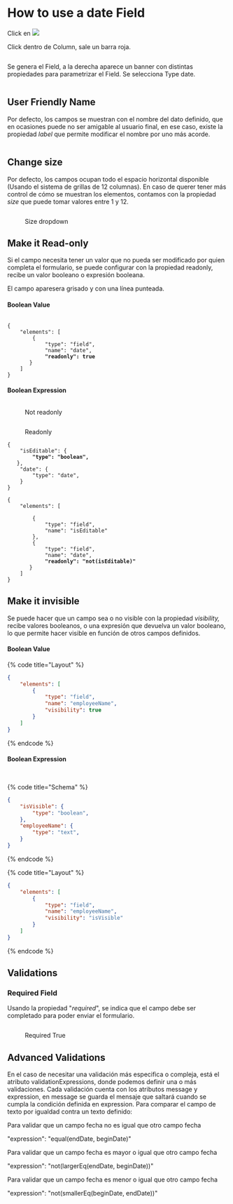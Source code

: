 # How to use a date Field

Click en ![](<../../.gitbook/assets/image (2).png>)

Click dentro de Column, sale un barra roja.

<figure><img src="../../.gitbook/assets/image (9).png" alt=""><figcaption></figcaption></figure>

Se genera el Field, a la derecha aparece un banner con distintas propiedades para parametrizar el Field. Se selecciona Type date.

<figure><img src="../../.gitbook/assets/VisualEditor_Field_Date_Type.png" alt=""><figcaption></figcaption></figure>

## User Friendly Name

Por defecto, los campos se muestran con el nombre del dato definido, que en ocasiones puede no ser amigable al usuario final, en ese caso, existe la propiedad _label_ que permite modificar el nombre por uno más acorde.

<figure><img src="../../.gitbook/assets/VisualEditor_Field_Date_Label.png" alt=""><figcaption></figcaption></figure>

## Change size

Por defecto, los campos ocupan todo el espacio horizontal disponible (Usando el sistema de grillas de 12 columnas). En caso de querer tener más control de cómo se muestran los elementos, contamos con la propiedad _size_ que puede tomar valores entre 1 y 12.

<figure><img src="../../.gitbook/assets/VisualEditor_Field_Text_Size.png" alt=""><figcaption><p>Size dropdown</p></figcaption></figure>

## Make it Read-only

Si el campo necesita tener un valor que no pueda ser modificado por quien completa el formulario, se puede configurar con la propiedad readonly, recibe un valor booleano o expresión booleana.

El campo aparesera grisado y con una línea punteada.

#### Boolean Value

<figure><img src="../../.gitbook/assets/image.png" alt=""><figcaption></figcaption></figure>

<pre class="language-json" data-title="Layout"><code class="lang-json">{
	"elements": [
		{
			"type": "field",
			"name": "date",
<strong>			"readonly": true
</strong>		}
	]
}
</code></pre>

#### Boolean Expression

<figure><img src="../../.gitbook/assets/VisualEditor_Field_Date_Readonly_False.png" alt=""><figcaption><p>Not readonly</p></figcaption></figure>

<figure><img src="../../.gitbook/assets/VisualEditor_Field_Date_Readonly_True.png" alt=""><figcaption><p>Readonly</p></figcaption></figure>

<pre class="language-json" data-title="Schema"><code class="lang-json">{
	"isEditable": {
<strong>		"type": "boolean",
</strong>	},
	"date": {
		"type": "date",
	}
}
</code></pre>

<pre class="language-json" data-title="Layout"><code class="lang-json">{
	"elements": [

		{
			"type": "field",
			"name": "isEditable"
		},
		{
			"type": "field",
			"name": "date",
<strong>			"readonly": "not(isEditable)"
</strong>		}
	]
}
</code></pre>

## Make it invisible&#x20;

Se puede hacer que un campo sea o no visible con la propiedad _visibility,_ recibe valores booleanos, o una expresión que devuelva un valor booleano, lo que permite hacer visible en función de otros campos definidos.

#### Boolean Value



{% code title="Layout" %}
```json
{
	"elements": [
		{
			"type": "field",
			"name": "employeeName",
			"visibility": true
		}
	]
}
```
{% endcode %}

#### Boolean Expression

<figure><img src="../../.gitbook/assets/VisualEditor_Field_Date_Visibility_True.png" alt=""><figcaption></figcaption></figure>

<figure><img src="../../.gitbook/assets/VisualEditor_Field_Date_Visibility_False.png" alt=""><figcaption></figcaption></figure>

{% code title="Schema" %}
```json
{
	"isVisible": {
		"type": "boolean",
	},
	"employeeName": {
		"type": "text",
	}
}
```
{% endcode %}

{% code title="Layout" %}
```json
{
	"elements": [
		{
			"type": "field",
			"name": "employeeName",
			"visibility": "isVisible"
		}
	]
}
```
{% endcode %}

## Validations

### Required Field

Usando la propiedad "_required_", se indica que el campo debe ser completado para poder enviar el formulario.

<figure><img src="../../.gitbook/assets/VisualEditor_Field_Text_Required_True.png" alt=""><figcaption><p>Required True</p></figcaption></figure>

## Advanced Validations

En el caso de necesitar una validación más especifica o compleja, está el atributo validationExpressions, donde podemos definir una o más validaciones. Cada validación cuenta con los atributos message y expression, en message se guarda el mensaje que saltará cuando se cumpla la condición definida en expression. Para comparar el campo de texto por igualdad contra un texto definido:

Para validar que un campo fecha no es igual que otro campo fecha

"expression": "equal(endDate, beginDate)"

Para validar que un campo fecha es mayor o igual que otro campo fecha

"expression": "not(largerEq(endDate, beginDate))"

Para validar que un campo fecha es menor o igual que otro campo fecha

"expression": "not(smallerEq(beginDate, endDate))"
